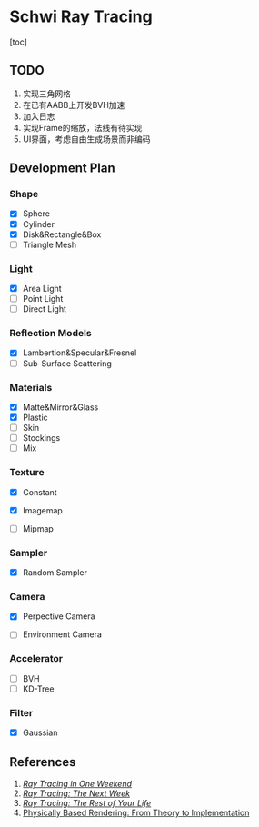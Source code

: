 # Schwi Ray Tracing

[toc]

## TODO

1. 实现三角网格
2. 在已有AABB上开发BVH加速
3. 加入日志
4. 实现Frame的缩放，法线有待实现
4. UI界面，考虑自由生成场景而非编码

## Development Plan

### Shape

- [x] Sphere
- [x] Cylinder
- [x] Disk&Rectangle&Box
- [ ] Triangle Mesh

### Light

- [x] Area Light
- [ ] Point Light
- [ ] Direct Light

### Reflection Models
- [x] Lambertion&Specular&Fresnel
- [ ] Sub-Surface Scattering

### Materials

- [x] Matte&Mirror&Glass
- [x] Plastic
- [ ] Skin
- [ ] Stockings
- [ ] Mix

### Texture

- [x] Constant

- [x] Imagemap
- [ ] Mipmap

### Sampler
- [x] Random Sampler

### Camera

- [x] Perpective Camera

- [ ] Environment Camera

### Accelerator

- [ ] BVH
- [ ] KD-Tree

### Filter

- [x] Gaussian

## References

1. [_Ray Tracing in One Weekend_](https://raytracing.github.io/books/RayTracingInOneWeekend.html)
2. [_Ray Tracing: The Next Week_](https://raytracing.github.io/books/RayTracingTheNextWeek.html)
3. [_Ray Tracing: The Rest of Your Life_](https://raytracing.github.io/books/RayTracingTheRestOfYourLife.html)
4. [Physically Based Rendering: From Theory to Implementation ](https://www.pbr-book.org/)

